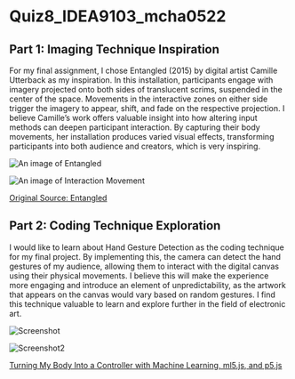 # Quiz8_IDEA9103_mcha0522

## Part 1: Imaging Technique Inspiration

For my final assignment, I chose Entangled (2015) by digital artist Camille Utterback as my inspiration. In this installation, participants engage with imagery projected onto both sides of translucent scrims, suspended in the center of the space. Movements in the interactive zones on either side trigger the imagery to appear, shift, and fade on the respective projection. I believe Camille’s work offers valuable insight into how altering input methods can deepen participant interaction. By capturing their body movements, her installation produces varied visual effects, transforming participants into both audience and creators, which is very inspiring.

![An image of Entangled](https://camilleutterback.com/wp2022/wp-content/gallery/entangled/bbowman-20151027-114.jpg)

![An image of Interaction Movement](https://camilleutterback.com/wp2022/wp-content/gallery/entangled/Utterback_Stanford_14.jpg)

[Original Source: Entangled](https://camilleutterback.com/projects/entangled/)

## Part 2: Coding Technique Exploration

I would like to learn about Hand Gesture Detection as the coding technique for my final project. By implementing this, the camera can detect the hand gestures of my audience, allowing them to interact with the digital canvas using their physical movements. I believe this will make the experience more engaging and introduce an element of unpredictability, as the artwork that appears on the canvas would vary based on random gestures. I find this technique valuable to learn and explore further in the field of electronic art.

![Screenshot](file:///Users/minghechang/Desktop/Screenshot%202024-09-26%20at%203.21.24%E2%80%AFPM.png)

![Screenshot2](file:///Users/minghechang/Desktop/Screenshot%202024-09-26%20at%203.29.10%E2%80%AFPM.png)

[Turning My Body Into a Controller with Machine Learning, ml5.js, and p5.js](https://www.youtube.com/watch?v=96sWFP9CCkQ)